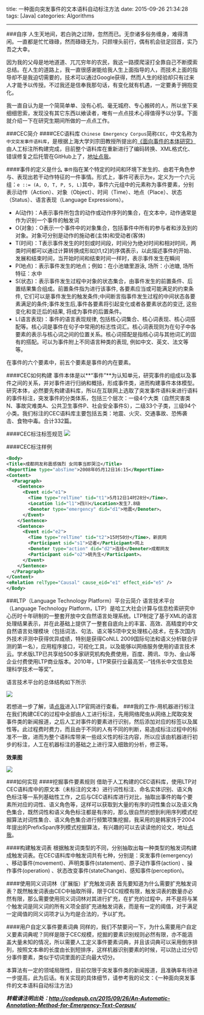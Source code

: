 title: 一种面向突发事件的文本语料自动标注方法
date: 2015-09-26 21:34:28
tags: [Java]
categories: Algorithms

---
###自序
人生天地间，若白驹之过隙，忽然而已。无奈诸多俗务缠身，难得清闲。一直都是忙忙碌碌，然而碌碌无为，只顾埋头前行，偶有机会驻足回首，实乃吾之大幸。

因为我的父母是地地道道、兀兀穷年的农民，我这一路摸爬滚打全靠自己不断摸索总结。在人生的道路上，我一直很感谢能给我人生上面指导的人，而技术上面的指导却不是我迫切需要的，技术可以通过Google获得，然而人生的经验却只有过来人才能予以传授。不过我还是信奉我那句话，有变化就有机遇，一定要勇于拥抱变化。

我一直自认为是一个简简单单、没有心机、毫无城府、专心搬砖的人，所以坐下来细细思索，发现没有其它东西以飨读者，唯有一点点技术心得值得予以分享。下面就介绍一下在研究生期间所做的一点点工作。

###CEC简介
####CEC语料库
`Chinese Emergency Corpus`简称`CEC`，中文名称为`中文突发事件语料库`，是根据上海大学刘宗田教授所提出的[《面向事件的本体研究》](http://www.jsjkx.com/jsjkx/ch/reader/view_abstract.aspx?file_no=091146&flag=1)由人工标注所构建完成，目前整个语料库在重新进行了编码转换、XML格式化、错误修复之后托管在GitHub上了，[地址点我](https://github.com/shijiebei2009/CEC-Corpus)。

####事件的定义是什么
`事件`指在某个特定的时间和环境下发生的、由若干角色参与、表现出若干动作特征的一件事情。形式上，事件可表示为`e`，定义为一个六元组：`e ::= (A, O, T, P, S, L)`其中，事件六元组中的元素称为事件要素，分别表示动作（Action）、对象（Object）、时间（Time）、地点（Place）、状态（Status）、语言表现（Language Expressions）。

- A(动作)：A表示事件所包含的动作或动作序列的集合，在文本中，动作通常是作为识别一个事件的触发词
- O(对象)：O表示一个事件中的对象集合，包括事件中所有的参与者和涉及到的对象。对象可分别是动作的施动者(主体)和受动者(客体)
- T(时间)：T表示事件发生的时刻或时间段，时间分为绝对时间和相对时间，两类时间都可以通过计算转换成形如[t1,t2]的序偶表示，以此描述事件的开始、发展和结束时间，当开始时间和结束时间一样时，表示事件发生在瞬间
- P(地点)：表示事件发生的地点；例如：在小池塘里游泳, 场所：小池塘, 场所特征：水中
- S(状态)：表示事件发生过程中对象的状态集合，由事件发生的前置条件、后置结果集合组成。前置条件指为进行该事件, 各要素应当或可能满足的约束条件, 它们可以是事件发生的触发条件;中间断言指事件发生过程的中间状态各要素满足的条件;事件发生后,事件各要素将引起变化或者各要素状态的变迁, 这些变化和变迁后的结果, 将成为事件的后置条件。
- L(语言表现)：事件的语言表现规律, 包括核心词集合、核心词表现、核心词搭配等。核心词是事件在句子中常用的标志性词汇。核心词表现则为在句子中各要素的表示与核心词之间的位置关系。核心词搭配是指核心词与其他词汇的固有的搭配。可以为事件附上不同语言种类的表现, 例如中文、英文、法文等等。

在事件的六个要素中，前五个要素是事件的内在要素。

####CEC如何构建
事件本体是以**“事件”**为认知单元，研究事件的组成以及事件之间的关系，并对事件进行归纳和概括，形成事件类，进而构建事件本体模型。研究本体，必然要先构建语料库，所以在互联网上选取了突发事件语料来进行语料的事件标注，突发事件的分类体系，包括三个层次：一级4个大类（自然灾害类N、事故灾难类A、公共卫生事件P、社会安全事件S），二级33个子类，三级94个小类。我们标注的CEC语料库主要包括五类：地震、火灾、交通事故、恐怖袭击、食物中毒。合计332篇。

####CEC标注标签规范
![](http://7xig3q.com1.z0.glb.clouddn.com/xml-schema-of-cec-annotation.png)

####CEC标注样例
```xml
<Body>
<Title>成都网友称震感强烈 女同事当即哭泣</Title>
<ReportTime type="absTime">2008年05月12日16:15</ReportTime>
<Content>
  <Paragraph>
    <Sentence>
      <Event eid="e1">
        <Time type="relTime" tid="t1">5月12日14时28分</Time>，
        <Location lid="l1">四川</Location>发生7.8级
        <Denoter type="emergency" did="d1">地震</Denoter>。
      </Event>
    </Sentence>
    <Sentence>
      <Event eid="e2">
        <Time type="relTime" tid="t2">15时50分</Time>，新民网
        <Participant sid="s1">记者</Participant>网上
        <Denoter type="action" did="d2">连线</Denoter>成都网友
        <Participant oid="o2">姚先生</Participant>。
      </Event>
    </Sentence>
  </Paragraph>
</Content>
<eRelation relType="Causal" cause_eid="e1" effect_eid="e5" />
</Body>
```

###LTP（Language Technology Platform）平台云简介
语言技术平台（Language Technology Platform，LTP）是哈工大社会计算与信息检索研究中心历时十年研制的一整套开放中文自然语言处理系统。LTP制定了基于XML的语言处理结果表示，并在此基础上提供了一整套自底向上的丰富、高效、高精度的中文自然语言处理模块（包括词法、句法、语义等5项中文处理核心技术，在多次国内外技术评测中获得优异成绩，特别是获得CoNLL 2009国际句法和语义分析联合评测的第一名），应用程序接口，可视化工具，以及能够以网络服务使用的语言技术云。学术版LTP已共享给500多家研究机构免费使用，百度、腾讯、华为、金山等企业付费使用LTP商业版本。2010年，LTP荣获行业最高奖--“钱伟长中文信息处理科学技术一等奖”。

语言技术平台的总体结构如下所示

![](http://7xig3q.com1.z0.glb.clouddn.com/ltp_framework.png)

若想进一步了解，请[点我](http://www.ltp-cloud.com/intro/)进入LTP官网进行查看。
###我的工作-用机器进行标注
在我们构建CEC的过程中全部由人工进行标注，先用网络爬虫从网络上爬取突发事件类的新闻报道，之后人工对事件的要素进行识别，然后添加对应的标签以及属性等。此过程费时费力，而且由于不同的人有不同的判断，易造成标注过程中的标准不一致，进而为整个语料库带来一些歧义性的标注内容，所以应该由机器进行初步的标注，人工在机器标注的基础之上进行深入细致的分析，修正等。

**效果图**

![](http://7xig3q.com1.z0.glb.clouddn.com/automatic-annotation.gif)

###如何实现
####挖掘事件要素规则
借助于人工构建的CEC语料库，使用LTP对CEC语料库中的原文本（未标注的文本）进行词性标注、命名实体识别、语义角色标注等一系列基础性工作，之后与CEC语料库进行对比，抽取出事件的每个要素所对应的词性、语义角色等，这样可以获取到大量的有序的词性集合以及语义角色集合，既然词性和语义角色标注都是有序的，那么很自然的想到利用序列模式挖掘算法对词性集合、语义角色集合进行频繁项集挖掘，我采用的是韩家炜于2004年提出的PrefixSpan序列模式挖掘算法，有兴趣的可以去读读他的论文，地址[点我](https://www.cs.sfu.ca/~jpei/publications/spg.pdf)。

####构建触发词表
根据触发词类型的不同，分别抽取出每一种类型的触发词构建成触发词表。在CEC语料库中触发词共有七种，分别是：突发事件(emergency) 、移动事件(movement)、声明类事件(statement)、原子动作事件(action) 、操作事件(operation) 、状态改变事件(stateChange)、感知事件(perception)。

####使用同义词词林（扩展版）扩充触发词表
首先要知道为什么需要扩充触发词表？既然触发词表由CEC中抽取所得，限于CEC规模有限，触发词表的数量亦必然有限，那么需要使用同义词词林对其进行扩充，在扩充的过程中，并不是将与某个触发词是同义词的所有义项全部扩充进触发词表，而是有一定的阈值，对于满足一定阈值的同义词项才认为均是合法的，予以扩充。

####用户自定义事件要素词典
同样的，我们不禁要问一下，为什么需要用户自定义要素词典呢？同样是限于CEC规模，挖掘的要素识别规则必然有限，亦不能涵盖大量未知的情况，所以需要人工定义事件要素词典，并且该词典可以采用倒序排列，按照文本串的长度由长到短排序，这样机器识别要素的时候，可以防止过分切分事件要素，类似于切词里面的正向最大切分。

本算法有一定的领域局限性，目前仅限于突发事件类的新闻报道，且准确率有待进一步提高，此为后话。有关实现的具体细节，请参考我的论文：《一种面向突发事件的文本语料自动标注方法》

***转载请注明出处：http://codepub.cn/2015/09/26/An-Automatic-Annotation-Method-for-Emergency-Text-Corpus/***
